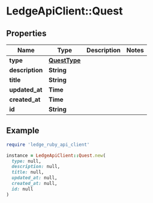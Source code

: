 # LedgeApiClient::Quest

## Properties

| Name | Type | Description | Notes |
| ---- | ---- | ----------- | ----- |
| **type** | [**QuestType**](QuestType.md) |  |  |
| **description** | **String** |  |  |
| **title** | **String** |  |  |
| **updated_at** | **Time** |  |  |
| **created_at** | **Time** |  |  |
| **id** | **String** |  |  |

## Example

```ruby
require 'ledge_ruby_api_client'

instance = LedgeApiClient::Quest.new(
  type: null,
  description: null,
  title: null,
  updated_at: null,
  created_at: null,
  id: null
)
```


